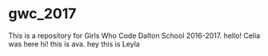 # gwc_2017
This is a repository for Girls Who Code Dalton School 2016-2017.
hello! Celia was here
hi! this is ava.
hey this is Leyla